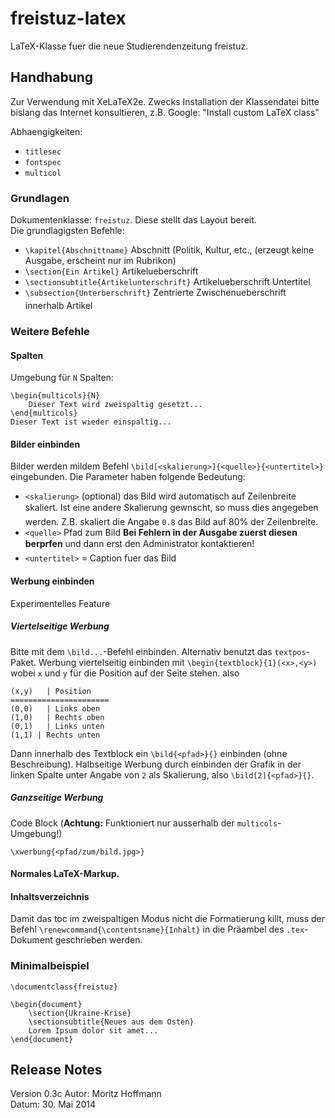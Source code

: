 # freistuz-latex   

LaTeX-Klasse fuer die neue Studierendenzeitung freistuz.   

## Handhabung
Zur Verwendung mit XeLaTeX2e. Zwecks Installation der Klassendatei bitte bislang das Internet konsultieren, z.B. Google: "Install custom LaTeX class"    

Abhaengigkeiten:
* `titlesec`
* `fontspec`
* `multicol`

### Grundlagen
Dokumentenklasse: `freistuz`. Diese stellt das Layout bereit.   
Die grundlagigsten Befehle:

* `\kapitel{Abschnittname}`  Abschnitt (Politik, Kultur, etc., (erzeugt keine Ausgabe, erscheint nur im Rubrikon)
* `\section{Ein Artikel}` Artikelueberschrift
* `\sectionsubtitle{Artikelunterschrift}`  Artikelueberschrift Untertitel
* `\subsection{Unterberschrift}` Zentrierte Zwischenueberschrift innerhalb Artikel 

### Weitere Befehle

#### Spalten
Umgebung für `N` Spalten: 
	
	\begin{multicols}{N}
		Dieser Text wird zweispaltig gesetzt...
	\end{multicols}
	Dieser Text ist wieder einspaltig...

#### Bilder einbinden
Bilder werden mildem Befehl `\bild[<skalierung>]{<quelle>}{<untertitel>}` eingebunden. Die Parameter haben folgende Bedeutung:
* `<skalierung>` (optional) das Bild wird automatisch auf Zeilenbreite skaliert. Ist eine andere Skalierung gewnscht, so muss dies angegeben werden. Z.B. skaliert die Angabe `0.8` das Bild auf 80% der Zeilenbreite.
* `<quelle>` Pfad zum Bild **Bei Fehlern in der Ausgabe zuerst diesen berprfen** und dann erst den Administrator kontaktieren!
* `<untertitel>` = Caption fuer das Bild

#### Werbung einbinden
Experimentelles Feature

##### Viertelseitige Werbung
Bitte mit dem `\bild...`-Befehl einbinden. Alternativ benutzt das `textpos`-Paket. Werbung viertelseitig einbinden mit `\begin{textblock}{1}(<x>,<y>)` wobei `x` und `y` für die Position auf der Seite stehen. also

	(x,y)	| Position
	======================
	(0,0)	| Links oben
	(1,0)	| Rechts oben
	(0,1)	| Links unten
	(1,1) | Rechts unten

Dann innerhalb des Textblock ein `\bild{<pfad>}{}` einbinden (ohne Beschreibung). Halbseitige Werbung durch einbinden der Grafik in der linken Spalte unter Angabe von `2` als Skalierung, also `\bild[2]{<pfad>}{}`.

##### Ganzseitige Werbung
Code Block (**Achtung:** Funktioniert nur ausserhalb der `multicols`-Umgebung!) 

    \xwerbung{<pfad/zum/bild.jpg>}


#### Normales LaTeX-Markup.

#### Inhaltsverzeichnis
Damit das toc im zweispaltigen Modus nicht die Formatierung killt, muss der Befehl `\renewcommand{\contentsname}{Inhalt}` in die Präambel des `.tex`-Dokument geschrieben werden.

### Minimalbeispiel

	\documentclass{freistuz}
	
	\begin{document}
		\section{Ukraine-Krise}
		\sectionsubtitle{Neues aus dem Osten}
		Lorem Ipsum dolor sit amet...
	\end{document}
	
## Release Notes
Version 0.3c
Autor: Moritz Hoffmann    
Datum: 30. Mai 2014